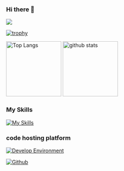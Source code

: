 ### Hi there 👋

![](https://github-profile-summary-cards.vercel.app/api/cards/profile-details?username=syunmame&theme=2077)

[![trophy](https://github-profile-trophy.vercel.app/?username=syunmame&theme=onedark)](https://github-profile-trophy.vercel.app/?username=syunmame&theme=tokyonight)

<img alt="Top Langs" height="150px" src="https://github-readme-stats.vercel.app/api/top-langs/?username=syunmame&layout=compact&count_private=true&show_icons=true&theme=tokyonight" />

<img alt="github stats" height="150px" src="https://github-readme-stats.vercel.app/api?username=syunmame&count_private=true&show_icons=true&show_icons=true&theme=tokyonight" />

### My Skills 
[![My Skills](https://skillicons.dev/icons?i=py,pytorch,ros,docker,unity)](https://skillicons.dev)

### code hosting platform
[![Develop Environment](https://skillicons.dev/icons?i=github,gitlab)](https://skillicons.dev)

[![Github](https://img.shields.io/badge/--FFFFFF?style=social&logo=github&label=Follow%20syuname)](https://github.com/syunmame/syunmame)




<!--
**syunmame/syunmame** is a ✨ _special_ ✨ repository because its `README.md` (this file) appears on your GitHub profile.

Here are some ideas to get you started:

- 🔭 I’m currently working on ...
- 🌱 I’m currently learning ...
- 👯 I’m looking to collaborate on ...
- 🤔 I’m looking for help with ...
- 💬 Ask me about ...
- 📫 How to reach me: ...
- 😄 Pronouns: ...
- ⚡ Fun fact: ...
-->
